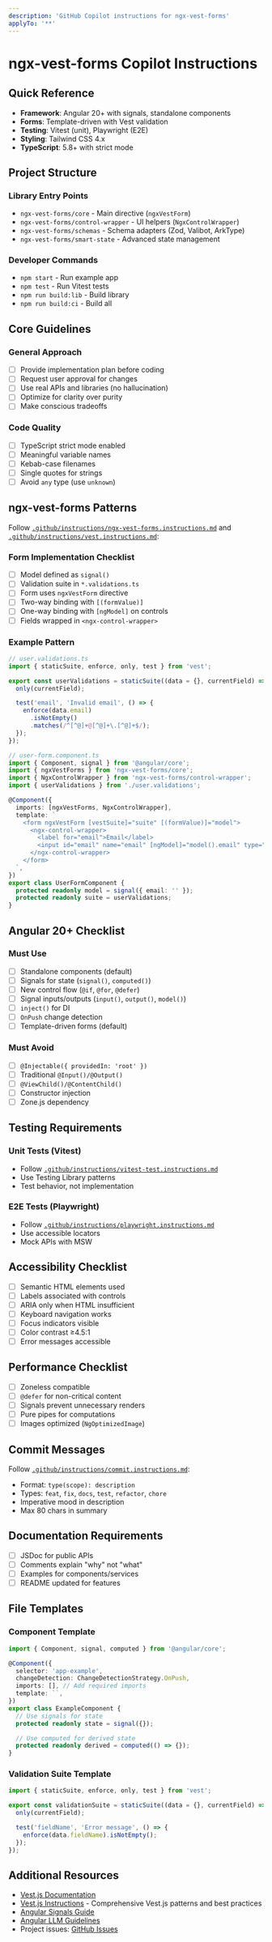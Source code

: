 ```yaml
---
description: 'GitHub Copilot instructions for ngx-vest-forms'
applyTo: '**'
---
```


# ngx-vest-forms Copilot Instructions

## Quick Reference

- **Framework**: Angular 20+ with signals, standalone components
- **Forms**: Template-driven with Vest validation
- **Testing**: Vitest (unit), Playwright (E2E)
- **Styling**: Tailwind CSS 4.x
- **TypeScript**: 5.8+ with strict mode

## Project Structure

### Library Entry Points

- `ngx-vest-forms/core` - Main directive (`ngxVestForm`)
- `ngx-vest-forms/control-wrapper` - UI helpers (`NgxControlWrapper`)
- `ngx-vest-forms/schemas` - Schema adapters (Zod, Valibot, ArkType)
- `ngx-vest-forms/smart-state` - Advanced state management

### Developer Commands

- `npm start` - Run example app
- `npm test` - Run Vitest tests
- `npm run build:lib` - Build library
- `npm run build:ci` - Build all

## Core Guidelines

### General Approach

- [ ] Provide implementation plan before coding
- [ ] Request user approval for changes
- [ ] Use real APIs and libraries (no hallucination)
- [ ] Optimize for clarity over purity
- [ ] Make conscious tradeoffs

### Code Quality

- [ ] TypeScript strict mode enabled
- [ ] Meaningful variable names
- [ ] Kebab-case filenames
- [ ] Single quotes for strings
- [ ] Avoid `any` type (use `unknown`)

## ngx-vest-forms Patterns
Follow [`.github/instructions/ngx-vest-forms.instructions.md`](../.github/instructions/ngx-vest-forms.instructions.md) and [`.github/instructions/vest.instructions.md`](../.github/instructions/vest.instructions.md):

### Form Implementation Checklist

- [ ] Model defined as `signal()`
- [ ] Validation suite in `*.validations.ts`
- [ ] Form uses `ngxVestForm` directive
- [ ] Two-way binding with `[(formValue)]`
- [ ] One-way binding with `[ngModel]` on controls
- [ ] Fields wrapped in `<ngx-control-wrapper>`

### Example Pattern

```typescript
// user.validations.ts
import { staticSuite, enforce, only, test } from 'vest';

export const userValidations = staticSuite((data = {}, currentField) => {
  only(currentField);

  test('email', 'Invalid email', () => {
    enforce(data.email)
      .isNotEmpty()
      .matches(/^[^@]+@[^@]+\.[^@]+$/);
  });
});
```

```typescript
// user-form.component.ts
import { Component, signal } from '@angular/core';
import { ngxVestForms } from 'ngx-vest-forms/core';
import { NgxControlWrapper } from 'ngx-vest-forms/control-wrapper';
import { userValidations } from './user.validations';

@Component({
  imports: [ngxVestForms, NgxControlWrapper],
  template: `
    <form ngxVestForm [vestSuite]="suite" [(formValue)]="model">
      <ngx-control-wrapper>
        <label for="email">Email</label>
        <input id="email" name="email" [ngModel]="model().email" type="email" />
      </ngx-control-wrapper>
    </form>
  `,
})
export class UserFormComponent {
  protected readonly model = signal({ email: '' });
  protected readonly suite = userValidations;
}
```

## Angular 20+ Checklist

### Must Use

- [ ] Standalone components (default)
- [ ] Signals for state (`signal()`, `computed()`)
- [ ] New control flow (`@if`, `@for`, `@defer`)
- [ ] Signal inputs/outputs (`input()`, `output()`, `model()`)
- [ ] `inject()` for DI
- [ ] `OnPush` change detection
- [ ] Template-driven forms (default)

### Must Avoid

- [ ] `@Injectable({ providedIn: 'root' })`
- [ ] Traditional `@Input()/@Output()`
- [ ] `@ViewChild()/@ContentChild()`
- [ ] Constructor injection
- [ ] Zone.js dependency

## Testing Requirements

### Unit Tests (Vitest)

- Follow [`.github/instructions/vitest-test.instructions.md`](../.github/instructions/vitest-test.instructions.md)
- Use Testing Library patterns
- Test behavior, not implementation

### E2E Tests (Playwright)

- Follow [`.github/instructions/playwright.instructions.md`](../.github/instructions/playwright.instructions.md)
- Use accessible locators
- Mock APIs with MSW

## Accessibility Checklist

- [ ] Semantic HTML elements used
- [ ] Labels associated with controls
- [ ] ARIA only when HTML insufficient
- [ ] Keyboard navigation works
- [ ] Focus indicators visible
- [ ] Color contrast ≥4.5:1
- [ ] Error messages accessible

## Performance Checklist

- [ ] Zoneless compatible
- [ ] `@defer` for non-critical content
- [ ] Signals prevent unnecessary renders
- [ ] Pure pipes for computations
- [ ] Images optimized (`NgOptimizedImage`)

## Commit Messages

Follow [`.github/instructions/commit.instructions.md`](../.github/instructions/commit.instructions.md):

- Format: `type(scope): description`
- Types: `feat`, `fix`, `docs`, `test`, `refactor`, `chore`
- Imperative mood in description
- Max 80 chars in summary

## Documentation Requirements

- [ ] JSDoc for public APIs
- [ ] Comments explain "why" not "what"
- [ ] Examples for components/services
- [ ] README updated for features

## File Templates

### Component Template

```typescript
import { Component, signal, computed } from '@angular/core';

@Component({
  selector: 'app-example',
  changeDetection: ChangeDetectionStrategy.OnPush,
  imports: [], // Add required imports
  template: ``,
})
export class ExampleComponent {
  // Use signals for state
  protected readonly state = signal({});

  // Use computed for derived state
  protected readonly derived = computed(() => {});
}
```

### Validation Suite Template

```typescript
import { staticSuite, enforce, only, test } from 'vest';

export const validationSuite = staticSuite((data = {}, currentField) => {
  only(currentField);

  test('fieldName', 'Error message', () => {
    enforce(data.fieldName).isNotEmpty();
  });
});
```

## Additional Resources

- [Vest.js Documentation](https://vestjs.dev/)
- [Vest.js Instructions](../.github/instructions/vest.instructions.md) - Comprehensive Vest.js patterns and best practices
- [Angular Signals Guide](https://angular.dev/guide/signals)
- [Angular LLM Guidelines](https://angular.dev/llms.txt)
- Project issues: [GitHub Issues](https://github.com/your-org/ngx-vest-forms/issues)
